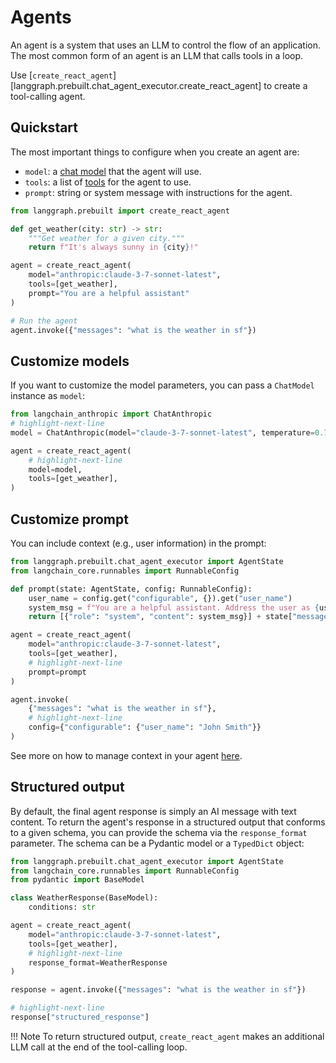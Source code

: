 # Agents

An agent is a system that uses an LLM to control the flow of an application. The most common form of an agent is an LLM that calls tools in a loop.

Use [`create_react_agent`][langgraph.prebuilt.chat_agent_executor.create_react_agent] to create a tool-calling agent.

## Quickstart

The most important things to configure when you create an agent are:

- `model`: a [chat model](https://python.langchain.com/docs/concepts/chat_models/) that the agent will use.
- `tools`: a list of [tools](https://python.langchain.com/docs/concepts/tools/) for the agent to use.
- `prompt`: string or system message with instructions for the agent.

```python
from langgraph.prebuilt import create_react_agent

def get_weather(city: str) -> str:
    """Get weather for a given city."""
    return f"It's always sunny in {city}!"

agent = create_react_agent(
    model="anthropic:claude-3-7-sonnet-latest",
    tools=[get_weather],
    prompt="You are a helpful assistant"
)

# Run the agent
agent.invoke({"messages": "what is the weather in sf"})
```

## Customize models

If you want to customize the model parameters, you can pass a `ChatModel` instance as `model`:

```python
from langchain_anthropic import ChatAnthropic
# highlight-next-line
model = ChatAnthropic(model="claude-3-7-sonnet-latest", temperature=0.7)

agent = create_react_agent(
    # highlight-next-line
    model=model,
    tools=[get_weather],
)
```

## Customize prompt

You can include context (e.g., user information) in the prompt:

```python
from langgraph.prebuilt.chat_agent_executor import AgentState
from langchain_core.runnables import RunnableConfig

def prompt(state: AgentState, config: RunnableConfig):
    user_name = config.get("configurable", {}).get("user_name")
    system_msg = f"You are a helpful assistant. Address the user as {user_name}."
    return [{"role": "system", "content": system_msg}] + state["messages"]

agent = create_react_agent(
    model="anthropic:claude-3-7-sonnet-latest",
    tools=[get_weather],
    # highlight-next-line
    prompt=prompt
)

agent.invoke(
    {"messages": "what is the weather in sf"},
    # highlight-next-line
    config={"configurable": {"user_name": "John Smith"}}
)
```

See more on how to manage context in your agent [here](./context.md).

## Structured output

By default, the final agent response is simply an AI message with text content. To return the agent's response in a structured output that conforms to a given schema, you can provide the schema via the `response_format` parameter. The schema can be a Pydantic model or a `TypedDict` object:

```python
from langgraph.prebuilt.chat_agent_executor import AgentState
from langchain_core.runnables import RunnableConfig
from pydantic import BaseModel

class WeatherResponse(BaseModel):
    conditions: str

agent = create_react_agent(
    model="anthropic:claude-3-7-sonnet-latest",
    tools=[get_weather],
    # highlight-next-line
    response_format=WeatherResponse
)

response = agent.invoke({"messages": "what is the weather in sf"})

# highlight-next-line
response["structured_response"]
```
!!! Note
    To return structured output, `create_react_agent` makes an additional LLM call at the end of the tool-calling loop.

